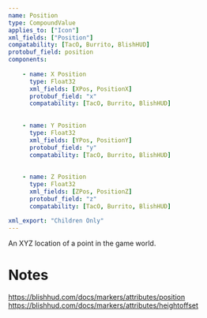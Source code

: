 ```yaml
---
name: Position
type: CompoundValue
applies_to: ["Icon"]
xml_fields: ["Position"]
compatability: [TacO, Burrito, BlishHUD]
protobuf_field: position
components:
    
    - name: X Position
      type: Float32
      xml_fields: [XPos, PositionX]
      protobuf_field: "x"
      compatability: [TacO, Burrito, BlishHUD]
      
    
    - name: Y Position
      type: Float32
      xml_fields: [YPos, PositionY]
      protobuf_field: "y"
      compatability: [TacO, Burrito, BlishHUD]
      
    
    - name: Z Position
      type: Float32
      xml_fields: [ZPos, PositionZ]
      protobuf_field: "z"
      compatability: [TacO, Burrito, BlishHUD]
      
xml_export: "Children Only"
---
```

An XYZ location of a point in the game world.

Notes
=====
https://blishhud.com/docs/markers/attributes/position
https://blishhud.com/docs/markers/attributes/heightoffset
